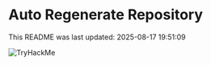 # Auto Regenerate Repository

This README was last updated: 2025-08-17 19:51:09

 ![TryHackMe](https://tryhackme.com/badge/533634)